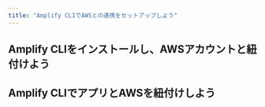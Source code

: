 ```yaml
---
title: "Amplify CLIでAWSとの連携をセットアップしよう"
---
```

## Amplify CLIをインストールし、AWSアカウントと紐付けよう
## Amplify CLIでアプリとAWSを紐付けしよう